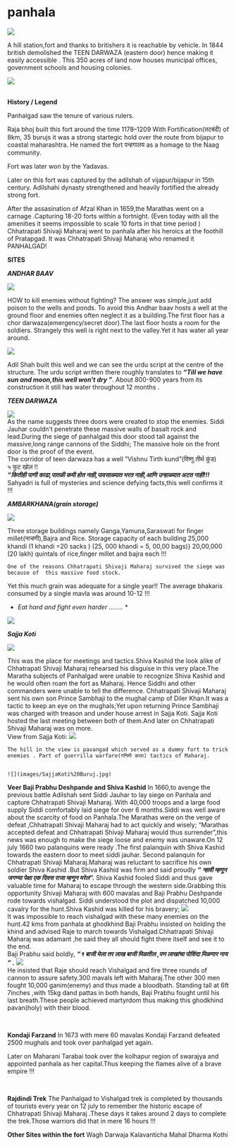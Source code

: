 # panhala




![](images/ambarkhana.jpg)

	

A hill station,fort and thanks to britishers it is reachable by vehicle.
In 1844 british demolished the TEEN DARWAZA (eastern door) hence making it easily accessible .
This 350 acres of land now houses municipal offices, government schools and housing colonies.



![](images/buruj.jpg)



**<br>History / Legend<br>**

Panhalgad saw the tenure of various rulers.


Raja bhoj built this fort around the time 1178–1209 
With  Fortification(तटबंदी) of 8km, 35 burujs it was a strong startegic hold over the route from bijapur to coastal maharashtra. 
He named the fort पन्हगालय as a homage to the Naag community.  

Fort was later won by the Yadavas.

Later on this fort was captured by the adilshah of vijapur/bijapur in 15th century.  Adilshahi dynasty strengthened and heavily fortified the already strong fort.

After the assasination of Afzal Khan in 1659,the Marathas went on a carnage .Capturing 18-20 forts within a fortnight.
(Even today with all the amenities it seems impossible to scale 10 forts in that time period )
Chhatrapati Shivaji Maharaj went to panhala after his heroics at the foothill of Pratapgad.
It was Chhatrapati Shivaji Maharaj who renamed it PANHALGAD!

**SITES**

***ANDHAR BAAV***

![](images/andhaar%20baav.jpg)

HOW to kill enemies without fighting?
The answer was simple,just add poison to the wells and ponds. To avoid this Andhar baav hosts a well at the ground floor and enemies often neglect it as a building.The first floor has a chor darwaza(emergency/secret door).The last floor hosts a room for the soldiers.
Strangely this well is right next to the valley.Yet it has water all year around.

![](images/urdu.jpg)

Adil Shah built this well and we can see the urdu script at the centre of the structure.
The urdu script written there roughly translates to ***“Till we have sun and moon,this well won't dry ”***. About 800-900 years from its construction it still has water throughout 12 months .

***TEEN DARWAZA***

![](images/teen%20darwaza.jpg)
	<br>As the name suggests three doors were created to stop the enemies. Siddi Jauhar couldn’t penetrate these massive walls of basalt rock and lead.During the siege of panhalgad this door stood tall against the massive,long range cannons of the Siddhi; The massive hole on the front door is the proof of the event.<br>
	The corridor of teen darwaza has a well “Vishnu Tirth  kund”(विष्णु तीर्थ कुंड)
<br>५ फुट खोल !!<br>
***“कितीही पाणी काढा,पातळी कमी होत नाही,पावसाळ्यात भरत नाही,आणि उन्हाळ्यात अटत नाही!!!***
Sahyadri is full of mysteries and science defying facts,this well confirms it !!!   



***AMBARKHANA(grain storage)***

![](ambarkhana.jpg )

     
Three storage buildings namely Ganga,Yamuna,Saraswati for finger millet(नाचणी),Bajra and Rice. 
Storage capacity of each building 
25,000 khandi 
(1 khandi =20 sacks ) 
(25, 000 khandi = 5, 00,00 bags)}
20,00,000 (20 lakh) quintals of rice,finger millet and bajra each !!!

	One of the reasons Chhatrapati Shivaji Maharaj survived the siege was because of  this massive food stock.
Yet this much grain was adequate for a single year!!
The average bhakaris consumed by a single mavla was around 10-12 !!!
* *Eat hard and fight even harder ……..* *

![](images/sto1.jpg)
<br>

***Sajja Koti***

![](images/sajjaKoti.jpg)


This was the place for meetings and tactics.Shiva Kashid the look alike of Chhatrapati Shivaji Maharaj rehearsed his disguise in this very place.The Maratha subjects of Panhalgad were unable to recognize Shiva Kashid and he would often roam the fort as Maharaj. Hence Siddhi and other commanders were unable to tell the difference.
Chhatrapati Shivaji Maharaj sent his own son Prince Sambhaji to the  mughal camp of Diler Khan.It was a tactic to keep an eye on the mughals;Yet upon returning Prince Sambhaji was charged with treason and under house arrest in Sajja Koti. Sajja Koti hosted the last meeting between both of them.And later on Chhatrapati Shivaji Maharaj was on more.
<br>
View from Sajja Koti:
	![](images/View.jpg)
	
	The hill in the view is pavangad which served as a dummy fort to trick enemies . Part of guerrilla warfare(गनिमी कावा) tactics of Maharaj.
	
	
	![](images/SajjaKoti%20Buruj.jpg)
	

**Veer  Baji Prabhu Deshpande and Shiva Kashid**
	In 1660,to avenge the previous battle Adilshah sent Siddi Jauhar to lay siege on Panhala and capture Chhatrapati Shivaji Maharaj. With 40,000 troops and a large food supply Siddi comfortably laid siege for over 6 months.Siddi was well aware about the scarcity of food on Panhala.The Marathas were on the verge of defeat ,Chhatrapati Shivaji Maharaj had to act quickly and wisely; “Marathas accepted defeat and Chhatrapati Shivaji Maharaj would thus surrender”,this news was enough to make the siege loose and enemy was unaware.On 12 july 1660 two palanquins were ready .The first  palanquin with Shiva Kashid towards the eastern door to meet siddi jauhar. Second  palanquin for Chhatrapati Shivaji Maharaj.Maharaj was reluctant to sacrifice his own soldier Shiva Kashid .But Shiva Kashid was firm and said proudly 
***“ न्हावी म्हणून जगण्या पेक्षा एक दिवस राजा म्हणून मरेल”.***
	Shiva Kashid fooled Siddi and thus gave valuable time for Maharaj to escape through the western side.Grabbing this opportunity Shivaji Maharaj with 600 mavalas and Baji Prabhu Deshpande rode towards vishalgad.
Siddi understood the plot and dispatched 10,000 cavalry for the hunt.Shiva Kashid was killed for his bravery; 
	![](images/ShivaKashid.jpg)
	<br>
	It was impossible to reach vishalgad with these many enemies on the hunt.42 kms from panhala at ghodkhind Baji Prabhu insisted on holding the khind and advised Raje to march towards Vishalgad.Chhatrapati Shivaji Maharaj was adamant ,he said they all should fight there itself and see it to the end.<br>
Baji Prabhu said boldly,
***“१ बाजी मेला तर लाख बाजी मिळतील ,पण लाखांचा पोशिंदा मिळणार नाय ” .***
	![](images/Statue.jpg)
<br>
He insisted that Raje should reach Vishalgad and fire three rounds of cannon to assure safety.300 mavals left with Maharaj.The other 300 men fought 10,000 ganim(enemy) and thus made a bloodbath.
Standing tall at 6ft 7inches ,with 15kg  dand pattas in both hands, Baji Prabhu fought until his last breath.These people achieved martyrdom thus making this ghodkhind pavan(holy) with their blood.
	

<br>

**Kondaji Farzand**
In 1673 with mere 60 mavalas  Kondaji Farzand defeated 2500 mughals and took over panhalgad yet again.


Later on Maharani Tarabai took over the kolhapur region of swarajya and appointed panhala as her capital.Thus keeping the flames alive of a brave empire  !!!

<br>

**Rajdindi Trek**
The Panhalgad to Vishalgad trek is completed by thousands of tourists every year on 12 july to remember the historic escape of Chhatrapati Shivaji Maharaj .These days it takes around 2 days to complete the trek.Those warriors did that in mere 16 hours !!!



**Other Sites within the fort**
	Wagh Darwaja
	Kalavanticha Mahal
	Dharma Kothi
